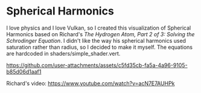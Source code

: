 <h1>Spherical Harmonics</h1>
I love physics and I love Vulkan, so I created this visualization of Spherical Harmonics based on Richard's <i>The Hydrogen Atom, Part 2 of 3: Solving the Schrodinger Equation</i>. I didn't like the way his spherical harmonics used saturation rather than radius, so I decided to make it myself.
The equations are hardcoded in shaders/simple_shader.vert.

https://github.com/user-attachments/assets/c5fd35cb-fa5a-4a96-9105-b85d06d1aaf1

Richard's video: https://www.youtube.com/watch?v=acN7E7AUHPk

